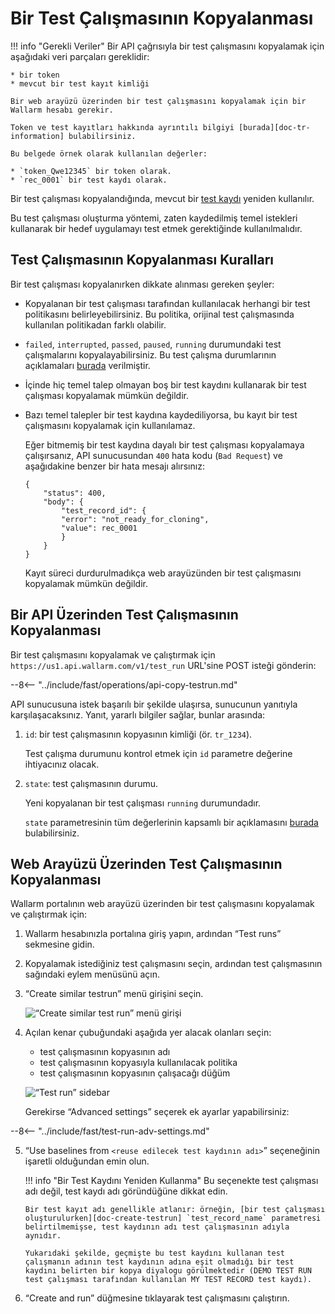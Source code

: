 [doc-tr-information]:   internals.md
[doc-testrecord]:       internals.md#test-record
[doc-state-description]:  check-testrun-status.md

[doc-create-testrun]:       create-testrun.md

[img-similar-tr-item]:              ../../images/fast/operations/common/copy-testrun/create-similar-testrun-item.png
[img-similar-tr-sidebar]:           ../../images/fast/operations/common/copy-testrun/create-similar-testrun-sidebar.png

#   Bir Test Çalışmasının Kopyalanması

!!! info "Gerekli Veriler"
    Bir API çağrısıyla bir test çalışmasını kopyalamak için aşağıdaki veri parçaları gereklidir:
    
    * bir token
    * mevcut bir test kayıt kimliği

    Bir web arayüzü üzerinden bir test çalışmasını kopyalamak için bir Wallarm hesabı gerekir.

    Token ve test kayıtları hakkında ayrıntılı bilgiyi [burada][doc-tr-information] bulabilirsiniz.
    
    Bu belgede örnek olarak kullanılan değerler:

    * `token_Qwe12345` bir token olarak.
    * `rec_0001` bir test kaydı olarak.

Bir test çalışması kopyalandığında, mevcut bir [test kaydı][doc-testrecord] yeniden kullanılır.

Bu test çalışması oluşturma yöntemi, zaten kaydedilmiş temel istekleri kullanarak bir hedef uygulamayı test etmek gerektiğinde kullanılmalıdır.


##  Test Çalışmasının Kopyalanması Kuralları

Bir test çalışması kopyalanırken dikkate alınması gereken şeyler:
* Kopyalanan bir test çalışması tarafından kullanılacak herhangi bir test politikasını belirleyebilirsiniz. Bu politika, orijinal test çalışmasında kullanılan politikadan farklı olabilir.
* `failed`, `interrupted`, `passed`, `paused`, `running` durumundaki test çalışmalarını kopyalayabilirsiniz. Bu test çalışma durumlarının açıklamaları [burada][doc-state-description] verilmiştir.
* İçinde hiç temel talep olmayan boş bir test kaydını kullanarak bir test çalışması kopyalamak mümkün değildir.
* Bazı temel talepler bir test kaydına kaydediliyorsa, bu kayıt bir test çalışmasını kopyalamak için kullanılamaz. 

    Eğer bitmemiş bir test kaydına dayalı bir test çalışması kopyalamaya çalışırsanız, API sunucusundan `400` hata kodu (`Bad Request`) ve aşağıdakine benzer bir hata mesajı alırsınız:

    ```
    {
        "status": 400,
        "body": {
            "test_record_id": {
            "error": "not_ready_for_cloning",
            "value": rec_0001
            }
        }
    }
    ``` 
    
    Kayıt süreci durdurulmadıkça web arayüzünden bir test çalışmasını kopyalamak mümkün değildir.

##  Bir API Üzerinden Test Çalışmasının Kopyalanması

Bir test çalışmasını kopyalamak ve çalıştırmak için `https://us1.api.wallarm.com/v1/test_run` URL'sine POST isteği gönderin:

--8<-- "../include/fast/operations/api-copy-testrun.md"

API sunucusuna istek başarılı bir şekilde ulaşırsa, sunucunun yanıtıyla karşılaşacaksınız. Yanıt, yararlı bilgiler sağlar, bunlar arasında:

1.  `id`: bir test çalışmasının kopyasının kimliği (ör. `tr_1234`).
    
    Test çalışma durumunu kontrol etmek için `id` parametre değerine ihtiyacınız olacak.
    
2.  `state`: test çalışmasının durumu.
    
    Yeni kopyalanan bir test çalışması `running` durumundadır.
    
    `state` parametresinin tüm değerlerinin kapsamlı bir açıklamasını [burada][doc-state-description] bulabilirsiniz.

    
##  Web Arayüzü Üzerinden Test Çalışmasının Kopyalanması  

Wallarm portalının web arayüzü üzerinden bir test çalışmasını kopyalamak ve çalıştırmak için:
1.  Wallarm hesabınızla portalına giriş yapın, ardından “Test runs” sekmesine gidin.
2.  Kopyalamak istediğiniz test çalışmasını seçin, ardından test çalışmasının sağındaki eylem menüsünü açın.
3.  “Create similar testrun” menü girişini seçin. 

    ![“Create similar test run” menü girişi][img-similar-tr-item]

4.  Açılan kenar çubuğundaki aşağıda yer alacak olanları seçin:
    * test çalışmasının kopyasının adı
    * test çalışmasının kopyasıyla kullanılacak politika
    * test çalışmasının kopyasının çalışacağı düğüm
    
    ![“Test run” sidebar][img-similar-tr-sidebar]
    
    Gerekirse “Advanced settings” seçerek ek ayarlar yapabilirsiniz:
    
--8<-- "../include/fast/test-run-adv-settings.md"
    
5.  “Use baselines from `<reuse edilecek test kaydının adı>`” seçeneğinin işaretli olduğundan emin olun.

    !!! info "Bir Test Kaydını Yeniden Kullanma"
        Bu seçenekte test çalışması adı değil, test kaydı adı göründüğüne dikkat edin.
        
        Bir test kayıt adı genellikle atlanır: örneğin, [bir test çalışması oluşturulurken][doc-create-testrun] `test_record_name` parametresi belirtilmemişse, test kaydının adı test çalışmasının adıyla aynıdır.
        
        Yukarıdaki şekilde, geçmişte bu test kaydını kullanan test çalışmanın adının test kaydının adına eşit olmadığı bir test kaydını belirten bir kopya diyalogu görülmektedir (DEMO TEST RUN test çalışması tarafından kullanılan MY TEST RECORD test kaydı). 

6.  “Create and run” düğmesine tıklayarak test çalışmasını çalıştırın.    